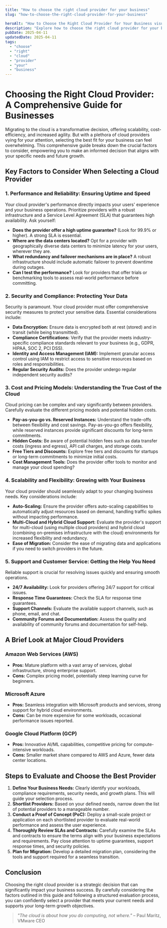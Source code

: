 ```yaml
---
title: "How to choose the right cloud provider for your business"
slug: "how-to-choose-the-right-cloud-provider-for-your-business"

heroAlt: "How to Choose the Right Cloud Provider for Your Business visual cover image"
description: "Explore how to choose the right cloud provider for your business in this detailed guide, offering insights, strategies, and practical tips to enhance your understanding and application of the topic."
pubDate: 2025-04-11
updatedDate: 2025-04-11
tags:
  - "choose"
  - "right"
  - "cloud"
  - "provider"
  - "your"
  - "business"
---
```


# Choosing the Right Cloud Provider: A Comprehensive Guide for Businesses

Migrating to the cloud is a transformative decision, offering scalability, cost-efficiency, and increased agility. But with a plethora of cloud providers vying for your attention, selecting the best fit for your business can feel overwhelming. This comprehensive guide breaks down the crucial factors to consider, empowering you to make an informed decision that aligns with your specific needs and future growth.

## Key Factors to Consider When Selecting a Cloud Provider

### 1. Performance and Reliability: Ensuring Uptime and Speed

Your cloud provider's performance directly impacts your users' experience and your business operations. Prioritize providers with a robust infrastructure and a Service Level Agreement (SLA) that guarantees high availability. Ask yourself:

- **Does the provider offer a high uptime guarantee?** (Look for 99.9% or higher). A strong SLA is essential.
- **Where are the data centers located?** Opt for a provider with geographically diverse data centers to minimize latency for your users, wherever they are.
- **What redundancy and failover mechanisms are in place?** A robust infrastructure should include automatic failover to prevent downtime during outages.
- **Can I test the performance?** Look for providers that offer trials or benchmarking tools to assess real-world performance before committing.

### 2. Security and Compliance: Protecting Your Data

Security is paramount. Your cloud provider must offer comprehensive security measures to protect your sensitive data. Essential considerations include:

- **Data Encryption:** Ensure data is encrypted both at rest (stored) and in transit (while being transmitted).
- **Compliance Certifications:** Verify that the provider meets industry-specific compliance standards relevant to your business (e.g., GDPR, HIPAA, SOC 2, PCI DSS).
- **Identity and Access Management (IAM):** Implement granular access control using IAM to restrict access to sensitive resources based on roles and responsibilities.
- **Regular Security Audits:** Does the provider undergo regular independent security audits?

### 3. Cost and Pricing Models: Understanding the True Cost of the Cloud

Cloud pricing can be complex and vary significantly between providers. Carefully evaluate the different pricing models and potential hidden costs.

- **Pay-as-you-go vs. Reserved Instances:** Understand the trade-offs between flexibility and cost savings. Pay-as-you-go offers flexibility, while reserved instances provide significant discounts for long-term commitments.
- **Hidden Costs:** Be aware of potential hidden fees such as data transfer costs (ingress and egress), API call charges, and storage costs.
- **Free Tiers and Discounts:** Explore free tiers and discounts for startups or long-term commitments to minimize initial costs.
- **Cost Management Tools:** Does the provider offer tools to monitor and manage your cloud spending?

### 4. Scalability and Flexibility: Growing with Your Business

Your cloud provider should seamlessly adapt to your changing business needs. Key considerations include:

- **Auto-Scaling:** Ensure the provider offers auto-scaling capabilities to automatically adjust resources based on demand, handling traffic spikes without impacting performance.
- **Multi-Cloud and Hybrid Cloud Support:** Evaluate the provider's support for multi-cloud (using multiple cloud providers) and hybrid cloud (combining on-premises infrastructure with the cloud) environments for increased flexibility and redundancy.
- **Ease of Migration:** Consider the ease of migrating data and applications if you need to switch providers in the future.

### 5. Support and Customer Service: Getting the Help You Need

Reliable support is crucial for resolving issues quickly and ensuring smooth operations.

- **24/7 Availability:** Look for providers offering 24/7 support for critical issues.
- **Response Time Guarantees:** Check the SLA for response time guarantees.
- **Support Channels:** Evaluate the available support channels, such as phone, email, and chat.
- **Community Forums and Documentation:** Assess the quality and availability of community forums and documentation for self-help.

## A Brief Look at Major Cloud Providers

### **Amazon Web Services (AWS)**

- **Pros:** Mature platform with a vast array of services, global infrastructure, strong enterprise support.
- **Cons:** Complex pricing model, potentially steep learning curve for beginners.

### **Microsoft Azure**

- **Pros:** Seamless integration with Microsoft products and services, strong support for hybrid cloud environments.
- **Cons:** Can be more expensive for some workloads, occasional performance issues reported.

### **Google Cloud Platform (GCP)**

- **Pros:** Innovative AI/ML capabilities, competitive pricing for compute-intensive workloads.
- **Cons:** Smaller market share compared to AWS and Azure, fewer data center locations.

## Steps to Evaluate and Choose the Best Provider

1.  **Define Your Business Needs:** Clearly identify your workloads, compliance requirements, security needs, and growth plans. This will guide your selection process.
2.  **Shortlist Providers:** Based on your defined needs, narrow down the list of potential providers to a manageable number.
3.  **Conduct a Proof of Concept (PoC):** Deploy a small-scale project or application on each shortlisted provider to evaluate real-world performance and assess the user experience.
4.  **Thoroughly Review SLAs and Contracts:** Carefully examine the SLAs and contracts to ensure the terms align with your business expectations and requirements. Pay close attention to uptime guarantees, support response times, and security policies.
5.  **Plan for Migration:** Develop a detailed migration plan, considering the tools and support required for a seamless transition.

## Conclusion

Choosing the right cloud provider is a strategic decision that can significantly impact your business success. By carefully considering the factors outlined in this guide and following a structured evaluation process, you can confidently select a provider that meets your current needs and supports your long-term growth objectives.

> _"The cloud is about how you do computing, not where."_ – Paul Maritz, VMware CEO
